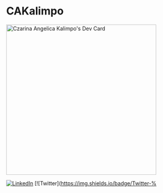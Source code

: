 # CAKalimpo

<a href="https://app.daily.dev/ca_kalimpo"><img src="https://api.daily.dev/devcards/f5767c4fec6245ceb783c3fdb85404c7.png?r=rsw" width="400" alt="Czarina Angelica Kalimpo's Dev Card"/></a>

[![LinkedIn](https://img.shields.io/badge/LinkedIn-%230077B5.svg?logo=linkedin&logoColor=white)](https://www.linkedin.com/in/czarina-angelica-kalimpo/) [![Twitter](https://img.shields.io/badge/Twitter-%
